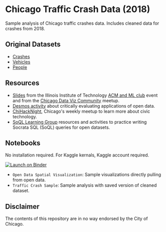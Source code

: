 # Chicago Traffic Crash Data (2018)

Sample analysis of Chicago traffic crashes data. Includes cleaned data for crashes from 2018.

## Original Datasets

- [Crashes](https://data.cityofchicago.org/Transportation/Traffic-Crashes-Crashes/85ca-t3if)
- [Vehicles](https://data.cityofchicago.org/Transportation/Traffic-Crashes-Vehicles/68nd-jvt3)
- [People](https://data.cityofchicago.org/Transportation/Traffic-Crashes-People/u6pd-qa9d)

## Resources

- [Slides](https://docs.google.com/presentation/d/1Pk6gX8ZfrWenUzFfKpMLfU9_xgqbKcFmVtG_wL8kH4U/edit?usp=sharing) from the Illinois Institute of Technology [ACM and ML club](https://www.facebook.com/events/robert-a-pritzker-science-center/acm-chicago-crash-data-exploration/353835675469249/) event and from the [Chicago Data Viz Community](https://www.meetup.com/Chicago-Data-Viz-Community/events/259706864/) meetup.
- [Desmos activity](https://student.desmos.com/?prepopulateCode=5kbq3y) about critically evaluating applications of open data.
- [ChiHackNight](https://chihacknight.org), Chicago's weekly meetup to learn more about civic technology.
- [SoQL Learning Group](https://github.com/chihacknight/breakout-groups/issues/132) resources and activities to practice writing Socrata SQL (SoQL) queries for open datasets.

## Notebooks

No installation required. For Kaggle kernals, Kaggle account required.

[![Launch on Binder](https://img.shields.io/badge/Launch-Binder-orange.svg)](https://mybinder.org/v2/gh/vingkan/crash/master)

- `Open Data Spatial Visualization`: Sample visualizations directly pulling from open data.
- `Traffic Crash Sample`: Sample analysis with saved version of cleaned dataset.

## Disclaimer

The contents of this repository are in no way endorsed by the City of Chicago.
